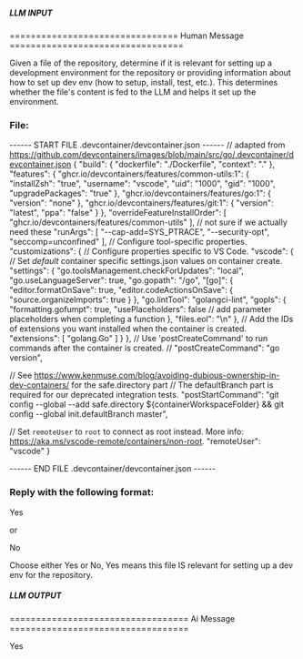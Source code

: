 ##### LLM INPUT #####
================================ Human Message =================================

Given a file of the repository, determine if it is relevant for setting up a development environment for the repository or providing information about how to set up dev env (how to setup, install, test, etc.). This determines whether the file's content is fed to the LLM and helps it set up the environment.

### File:
------ START FILE .devcontainer/devcontainer.json ------
// adapted from https://github.com/devcontainers/images/blob/main/src/go/.devcontainer/devcontainer.json
{
  "build": {
      "dockerfile": "./Dockerfile",
      "context": "."
  },
  "features": {
      "ghcr.io/devcontainers/features/common-utils:1": {
          "installZsh": "true",
          "username": "vscode",
          "uid": "1000",
          "gid": "1000",
          "upgradePackages": "true"
      },
      "ghcr.io/devcontainers/features/go:1": {
          "version": "none"
      },
      "ghcr.io/devcontainers/features/git:1": {
          "version": "latest",
          "ppa": "false"
      }
  },
  "overrideFeatureInstallOrder": [
      "ghcr.io/devcontainers/features/common-utils"
  ],
  // not sure if we actually need these
  "runArgs": [
      "--cap-add=SYS_PTRACE",
      "--security-opt",
      "seccomp=unconfined"
  ],
  // Configure tool-specific properties.
  "customizations": {
      // Configure properties specific to VS Code.
      "vscode": {
          // Set *default* container specific settings.json values on container create.
          "settings": {
              "go.toolsManagement.checkForUpdates": "local",
              "go.useLanguageServer": true,
              "go.gopath": "/go",
              "[go]": {
                "editor.formatOnSave": true,
                "editor.codeActionsOnSave": {
                  "source.organizeImports": true
                }
              },
              "go.lintTool": "golangci-lint",
              "gopls": {
                "formatting.gofumpt": true,
                "usePlaceholders": false // add parameter placeholders when completing a function
              },
              "files.eol": "\n"
          },
          // Add the IDs of extensions you want installed when the container is created.
          "extensions": [
              "golang.Go"
          ]
      }
  },
  // Use 'postCreateCommand' to run commands after the container is created.
  // "postCreateCommand": "go version",

  // See https://www.kenmuse.com/blog/avoiding-dubious-ownership-in-dev-containers/ for the safe.directory part
  // The defaultBranch part is required for our deprecated integration tests.
  "postStartCommand": "git config --global --add safe.directory ${containerWorkspaceFolder} && git config --global init.defaultBranch master",

  // Set `remoteUser` to `root` to connect as root instead. More info: https://aka.ms/vscode-remote/containers/non-root.
  "remoteUser": "vscode"
}

------ END FILE .devcontainer/devcontainer.json ------

### Reply with the following format:

<rel>Yes</rel>

or

<rel>No</rel>

Choose either Yes or No, Yes means this file IS relevant for setting up a dev env for the repository.

##### LLM OUTPUT #####
================================== Ai Message ==================================

<rel>Yes</rel>